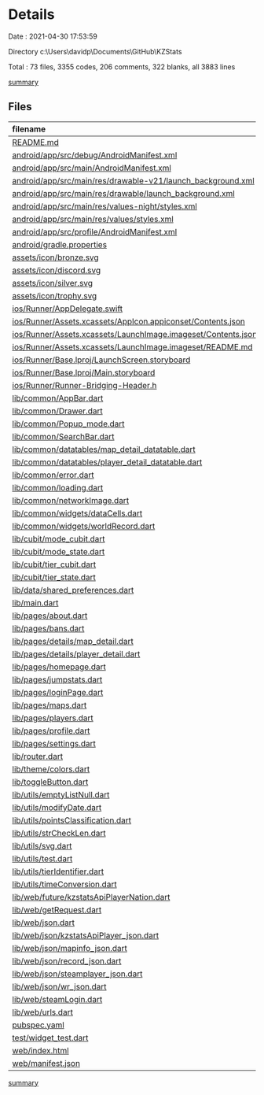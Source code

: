 # Details

Date : 2021-04-30 17:53:59

Directory c:\Users\davidp\Documents\GitHub\KZStats

Total : 73 files,  3355 codes, 206 comments, 322 blanks, all 3883 lines

[summary](results.md)

## Files
| filename | language | code | comment | blank | total |
| :--- | :--- | ---: | ---: | ---: | ---: |
| [README.md](/README.md) | Markdown | 2 | 0 | 3 | 5 |
| [android/app/src/debug/AndroidManifest.xml](/android/app/src/debug/AndroidManifest.xml) | XML | 4 | 3 | 1 | 8 |
| [android/app/src/main/AndroidManifest.xml](/android/app/src/main/AndroidManifest.xml) | XML | 31 | 11 | 1 | 43 |
| [android/app/src/main/res/drawable-v21/launch_background.xml](/android/app/src/main/res/drawable-v21/launch_background.xml) | XML | 4 | 7 | 2 | 13 |
| [android/app/src/main/res/drawable/launch_background.xml](/android/app/src/main/res/drawable/launch_background.xml) | XML | 4 | 7 | 2 | 13 |
| [android/app/src/main/res/values-night/styles.xml](/android/app/src/main/res/values-night/styles.xml) | XML | 9 | 9 | 1 | 19 |
| [android/app/src/main/res/values/styles.xml](/android/app/src/main/res/values/styles.xml) | XML | 9 | 9 | 1 | 19 |
| [android/app/src/profile/AndroidManifest.xml](/android/app/src/profile/AndroidManifest.xml) | XML | 4 | 3 | 1 | 8 |
| [android/gradle.properties](/android/gradle.properties) | Properties | 3 | 0 | 1 | 4 |
| [assets/icon/bronze.svg](/assets/icon/bronze.svg) | XML | 39 | 1 | 0 | 40 |
| [assets/icon/discord.svg](/assets/icon/discord.svg) | XML | 1 | 0 | 0 | 1 |
| [assets/icon/silver.svg](/assets/icon/silver.svg) | XML | 39 | 1 | 0 | 40 |
| [assets/icon/trophy.svg](/assets/icon/trophy.svg) | XML | 60 | 1 | 1 | 62 |
| [ios/Runner/AppDelegate.swift](/ios/Runner/AppDelegate.swift) | Swift | 12 | 0 | 2 | 14 |
| [ios/Runner/Assets.xcassets/AppIcon.appiconset/Contents.json](/ios/Runner/Assets.xcassets/AppIcon.appiconset/Contents.json) | JSON | 122 | 0 | 1 | 123 |
| [ios/Runner/Assets.xcassets/LaunchImage.imageset/Contents.json](/ios/Runner/Assets.xcassets/LaunchImage.imageset/Contents.json) | JSON | 23 | 0 | 1 | 24 |
| [ios/Runner/Assets.xcassets/LaunchImage.imageset/README.md](/ios/Runner/Assets.xcassets/LaunchImage.imageset/README.md) | Markdown | 3 | 0 | 2 | 5 |
| [ios/Runner/Base.lproj/LaunchScreen.storyboard](/ios/Runner/Base.lproj/LaunchScreen.storyboard) | XML | 36 | 1 | 1 | 38 |
| [ios/Runner/Base.lproj/Main.storyboard](/ios/Runner/Base.lproj/Main.storyboard) | XML | 25 | 1 | 1 | 27 |
| [ios/Runner/Runner-Bridging-Header.h](/ios/Runner/Runner-Bridging-Header.h) | C++ | 1 | 0 | 1 | 2 |
| [lib/common/AppBar.dart](/lib/common/AppBar.dart) | Dart | 23 | 2 | 5 | 30 |
| [lib/common/Drawer.dart](/lib/common/Drawer.dart) | Dart | 98 | 0 | 6 | 104 |
| [lib/common/Popup_mode.dart](/lib/common/Popup_mode.dart) | Dart | 62 | 0 | 4 | 66 |
| [lib/common/SearchBar.dart](/lib/common/SearchBar.dart) | Dart | 87 | 2 | 7 | 96 |
| [lib/common/datatables/map_detail_datatable.dart](/lib/common/datatables/map_detail_datatable.dart) | Dart | 170 | 0 | 17 | 187 |
| [lib/common/datatables/player_detail_datatable.dart](/lib/common/datatables/player_detail_datatable.dart) | Dart | 164 | 0 | 18 | 182 |
| [lib/common/error.dart](/lib/common/error.dart) | Dart | 36 | 0 | 2 | 38 |
| [lib/common/loading.dart](/lib/common/loading.dart) | Dart | 26 | 0 | 2 | 28 |
| [lib/common/networkImage.dart](/lib/common/networkImage.dart) | Dart | 83 | 2 | 9 | 94 |
| [lib/common/widgets/dataCells.dart](/lib/common/widgets/dataCells.dart) | Dart | 103 | 0 | 10 | 113 |
| [lib/common/widgets/worldRecord.dart](/lib/common/widgets/worldRecord.dart) | Dart | 33 | 0 | 2 | 35 |
| [lib/cubit/mode_cubit.dart](/lib/cubit/mode_cubit.dart) | Dart | 41 | 0 | 12 | 53 |
| [lib/cubit/mode_state.dart](/lib/cubit/mode_state.dart) | Dart | 24 | 1 | 8 | 33 |
| [lib/cubit/tier_cubit.dart](/lib/cubit/tier_cubit.dart) | Dart | 13 | 0 | 5 | 18 |
| [lib/cubit/tier_state.dart](/lib/cubit/tier_state.dart) | Dart | 7 | 0 | 2 | 9 |
| [lib/data/shared_preferences.dart](/lib/data/shared_preferences.dart) | Dart | 11 | 0 | 6 | 17 |
| [lib/main.dart](/lib/main.dart) | Dart | 40 | 1 | 7 | 48 |
| [lib/pages/about.dart](/lib/pages/about.dart) | Dart | 13 | 0 | 3 | 16 |
| [lib/pages/bans.dart](/lib/pages/bans.dart) | Dart | 13 | 0 | 2 | 15 |
| [lib/pages/details/map_detail.dart](/lib/pages/details/map_detail.dart) | Dart | 157 | 4 | 8 | 169 |
| [lib/pages/details/player_detail.dart](/lib/pages/details/player_detail.dart) | Dart | 180 | 4 | 8 | 192 |
| [lib/pages/homepage.dart](/lib/pages/homepage.dart) | Dart | 270 | 10 | 8 | 288 |
| [lib/pages/jumpstats.dart](/lib/pages/jumpstats.dart) | Dart | 13 | 0 | 2 | 15 |
| [lib/pages/loginPage.dart](/lib/pages/loginPage.dart) | Dart | 104 | 0 | 8 | 112 |
| [lib/pages/maps.dart](/lib/pages/maps.dart) | Dart | 252 | 6 | 16 | 274 |
| [lib/pages/players.dart](/lib/pages/players.dart) | Dart | 13 | 0 | 2 | 15 |
| [lib/pages/profile.dart](/lib/pages/profile.dart) | Dart | 13 | 0 | 2 | 15 |
| [lib/pages/settings.dart](/lib/pages/settings.dart) | Dart | 47 | 0 | 5 | 52 |
| [lib/router.dart](/lib/router.dart) | Dart | 60 | 1 | 3 | 64 |
| [lib/theme/colors.dart](/lib/theme/colors.dart) | Dart | 9 | 0 | 2 | 11 |
| [lib/toggleButton.dart](/lib/toggleButton.dart) | Dart | 47 | 3 | 6 | 56 |
| [lib/utils/emptyListNull.dart](/lib/utils/emptyListNull.dart) | Dart | 3 | 0 | 1 | 4 |
| [lib/utils/modifyDate.dart](/lib/utils/modifyDate.dart) | Dart | 6 | 0 | 1 | 7 |
| [lib/utils/pointsClassification.dart](/lib/utils/pointsClassification.dart) | Dart | 29 | 0 | 2 | 31 |
| [lib/utils/strCheckLen.dart](/lib/utils/strCheckLen.dart) | Dart | 3 | 0 | 1 | 4 |
| [lib/utils/svg.dart](/lib/utils/svg.dart) | Dart | 17 | 0 | 4 | 21 |
| [lib/utils/test.dart](/lib/utils/test.dart) | Dart | 0 | 0 | 2 | 2 |
| [lib/utils/tierIdentifier.dart](/lib/utils/tierIdentifier.dart) | Dart | 20 | 0 | 6 | 26 |
| [lib/utils/timeConversion.dart](/lib/utils/timeConversion.dart) | Dart | 36 | 2 | 7 | 45 |
| [lib/web/future/kzstatsApiPlayerNation.dart](/lib/web/future/kzstatsApiPlayerNation.dart) | Dart | 24 | 1 | 2 | 27 |
| [lib/web/getRequest.dart](/lib/web/getRequest.dart) | Dart | 46 | 4 | 4 | 54 |
| [lib/web/json.dart](/lib/web/json.dart) | Dart | 5 | 0 | 1 | 6 |
| [lib/web/json/kzstatsApiPlayer_json.dart](/lib/web/json/kzstatsApiPlayer_json.dart) | Dart | 61 | 3 | 6 | 70 |
| [lib/web/json/mapinfo_json.dart](/lib/web/json/mapinfo_json.dart) | Dart | 40 | 3 | 7 | 50 |
| [lib/web/json/record_json.dart](/lib/web/json/record_json.dart) | Dart | 66 | 3 | 6 | 75 |
| [lib/web/json/steamplayer_json.dart](/lib/web/json/steamplayer_json.dart) | Dart | 81 | 0 | 11 | 92 |
| [lib/web/json/wr_json.dart](/lib/web/json/wr_json.dart) | Dart | 101 | 3 | 7 | 111 |
| [lib/web/steamLogin.dart](/lib/web/steamLogin.dart) | Dart | 0 | 27 | 1 | 28 |
| [lib/web/urls.dart](/lib/web/urls.dart) | Dart | 71 | 7 | 8 | 86 |
| [pubspec.yaml](/pubspec.yaml) | YAML | 40 | 38 | 12 | 90 |
| [test/widget_test.dart](/test/widget_test.dart) | Dart | 14 | 10 | 7 | 31 |
| [web/index.html](/web/index.html) | HTML | 26 | 15 | 5 | 46 |
| [web/manifest.json](/web/manifest.json) | JSON | 23 | 0 | 1 | 24 |

[summary](results.md)